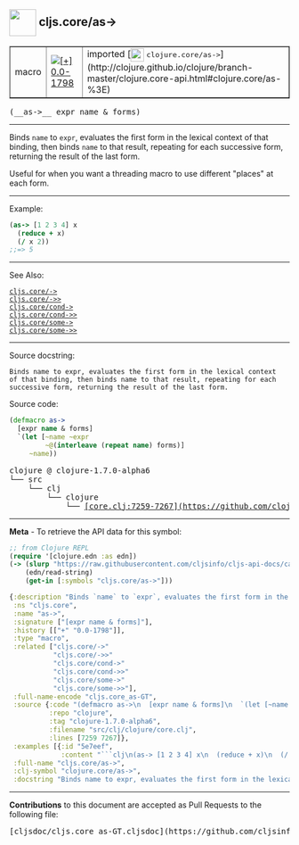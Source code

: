 ## <img width="48px" valign="middle" src="http://i.imgur.com/Hi20huC.png"> cljs.core/as->

 <table border="1">
<tr>

<td>macro</td>
<td><a href="https://github.com/cljsinfo/cljs-api-docs/tree/0.0-1798"><img valign="middle" alt="[+] 0.0-1798" src="https://img.shields.io/badge/+-0.0--1798-lightgrey.svg"></a> </td>
<td>
imported [<img height="24px" valign="middle" src="http://i.imgur.com/1GjPKvB.png"> <samp>clojure.core/as-></samp>](http://clojure.github.io/clojure/branch-master/clojure.core-api.html#clojure.core/as-%3E)
</td>
</tr>
</table>

 <samp>
(__as->__ expr name & forms)<br>
</samp>

---

Binds `name` to `expr`, evaluates the first form in the lexical context of that
binding, then binds `name` to that result, repeating for each successive form,
returning the result of the last form.

Useful for when you want a threading macro to use different "places" at each
form.

---

Example:

```clj
(as-> [1 2 3 4] x
  (reduce + x)
  (/ x 2))
;;=> 5
```

---

See Also:

[`cljs.core/->`](cljs.core_-GT.md)<br>
[`cljs.core/->>`](cljs.core_-GTGT.md)<br>
[`cljs.core/cond->`](cljs.core_cond-GT.md)<br>
[`cljs.core/cond->>`](cljs.core_cond-GTGT.md)<br>
[`cljs.core/some->`](cljs.core_some-GT.md)<br>
[`cljs.core/some->>`](cljs.core_some-GTGT.md)<br>

---

Source docstring:

```
Binds name to expr, evaluates the first form in the lexical context
of that binding, then binds name to that result, repeating for each
successive form, returning the result of the last form.
```

Source code:

```clj
(defmacro as->
  [expr name & forms]
  `(let [~name ~expr
         ~@(interleave (repeat name) forms)]
     ~name))
```

 <pre>
clojure @ clojure-1.7.0-alpha6
└── src
    └── clj
        └── clojure
            └── <ins>[core.clj:7259-7267](https://github.com/clojure/clojure/blob/clojure-1.7.0-alpha6/src/clj/clojure/core.clj#L7259-L7267)</ins>
</pre>


---

__Meta__ - To retrieve the API data for this symbol:

```clj
;; from Clojure REPL
(require '[clojure.edn :as edn])
(-> (slurp "https://raw.githubusercontent.com/cljsinfo/cljs-api-docs/catalog/cljs-api.edn")
    (edn/read-string)
    (get-in [:symbols "cljs.core/as->"]))
```

```clj
{:description "Binds `name` to `expr`, evaluates the first form in the lexical context of that\nbinding, then binds `name` to that result, repeating for each successive form,\nreturning the result of the last form.\n\nUseful for when you want a threading macro to use different \"places\" at each\nform.",
 :ns "cljs.core",
 :name "as->",
 :signature ["[expr name & forms]"],
 :history [["+" "0.0-1798"]],
 :type "macro",
 :related ["cljs.core/->"
           "cljs.core/->>"
           "cljs.core/cond->"
           "cljs.core/cond->>"
           "cljs.core/some->"
           "cljs.core/some->>"],
 :full-name-encode "cljs.core_as-GT",
 :source {:code "(defmacro as->\n  [expr name & forms]\n  `(let [~name ~expr\n         ~@(interleave (repeat name) forms)]\n     ~name))",
          :repo "clojure",
          :tag "clojure-1.7.0-alpha6",
          :filename "src/clj/clojure/core.clj",
          :lines [7259 7267]},
 :examples [{:id "5e7eef",
             :content "```clj\n(as-> [1 2 3 4] x\n  (reduce + x)\n  (/ x 2))\n;;=> 5\n```"}],
 :full-name "cljs.core/as->",
 :clj-symbol "clojure.core/as->",
 :docstring "Binds name to expr, evaluates the first form in the lexical context\nof that binding, then binds name to that result, repeating for each\nsuccessive form, returning the result of the last form."}

```

---

__Contributions__ to this document are accepted as Pull Requests to the following file:

 <pre>
[cljsdoc/cljs.core_as-GT.cljsdoc](https://github.com/cljsinfo/cljs-api-docs/blob/master/cljsdoc/cljs.core_as-GT.cljsdoc)
</pre>

